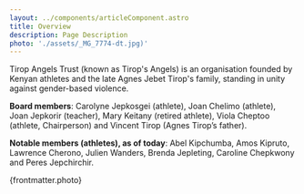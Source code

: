 ```yaml
---
layout: ../components/articleComponent.astro
title: Overview
description: Page Description
photo: './assets/_MG_7774-dt.jpg)'
---
```

Tirop Angels Trust (known as Tirop's Angels) is an organisation founded by Kenyan athletes and the late Agnes Jebet Tirop's family, standing in unity against gender-based violence.

**Board members**: Carolyne Jepkosgei (athlete), Joan Chelimo (athlete), Joan Jepkorir (teacher), Mary Keitany (retired athlete), Viola Cheptoo (athlete, Chairperson) and Vincent Tirop (Agnes Tirop’s father).

**Notable members (athletes), as of today**: Abel Kipchumba, Amos Kipruto, Lawrence Cherono, Julien Wanders, Brenda Jepleting, Caroline Chepkwony and Peres Jepchirchir.

{frontmatter.photo}